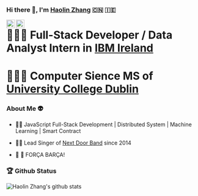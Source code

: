 ### Hi there 👋, I'm [Haolin Zhang](rexxer.cn/about/) 🇨🇳 🇮🇪

<a href="https://www.linkedin.com/in/haolin-zhang/">
  <img align="left" alt="Mehdi's LinkdeIn" width="22px" src="https://cdn.jsdelivr.net/npm/simple-icons@v3/icons/linkedin.svg" />
</a>
<a href="https://www.instagram.com/rexerrrrrr">
  <img align="left" alt="Mehdi's Instagram" width="22px" src="https://cdn.jsdelivr.net/npm/simple-icons@v3/icons/instagram.svg" />
</a>

# 🧑🏻‍💻 Full-Stack Developer / Data Analyst Intern in [IBM Ireland](www.ibm.com/ie-en)

# 👨🏻‍🎓 Computer Sience MS of [University College Dublin](www.ucd.ie)

### About Me 👽

- 🏋🏻 JavaScript Full-Stack Development | Distributed System | Machine Learning | Smart Contract

- 🕺🏻 Lead Singer of [Next Door Band](www.youtube.com/channel/UCFRNyVuOUZa7pYdfAlOTwNQ) since 2014

- 🔴 🔵 FORÇA BARÇA!

### 🏆 Github Status

![Haolin Zhang's github stats](https://github-readme-stats.vercel.app/api?username=Frexiona&show_icons=true&hide_border=true)



<!--
**Frexiona/Frexiona** is a ✨ _special_ ✨ repository because its `README.md` (this file) appears on your GitHub profile.

Here are some ideas to get you started:

- 🔭 I’m currently working on ...
- 🌱 I’m currently learning ...
- 👯 I’m looking to collaborate on ...
- 🤔 I’m looking for help with ...
- 💬 Ask me about ...
- 📫 How to reach me: ...
- 😄 Pronouns: ...
- ⚡ Fun fact: ...
-->
